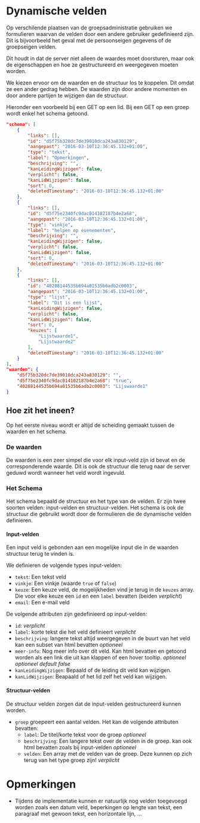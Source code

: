 # Dynamische velden

Op verschilende plaatsen van de groepsadministratie gebruiken we formulieren
waarvan de velden door een andere gebruiker gedefinieerd zijn.  Dit is
bijvoorbeeld het geval met de persoonseigen gegevens of de groepseigen velden.

Dit houdt in dat de server niet alleen de waardes moet doorsturen, maar ook
de eigenschappen en hoe ze gestructureerd en weergegeven moeten worden.

We kiezen ervoor om de waarden en de structuur los te koppelen.
Dit omdat ze een ander gedrag hebben.  De waarden zijn door andere momenten en
door andere partijen te wijzigen dan de structuur.

Hieronder een voorbeeld bij een GET op een lid. Bij een GET op een groep wordt enkel het schema getoond.
```json
"schema": [
    {
        "links": [],
        "id": "d5f75b320dc7de39010dca243a830129",
        "aangepast": "2016-03-10T12:36:45.132+01:00",
        "type": "tekst",
        "label": "Opmerkingen",
        "beschrijving": "",
        "kanLeidingWijzigen": false,
        "verplicht": false,
        "kanLidWijzigen": false,
        "sort": 0,
        "deletedTimestamp": "2016-03-10T12:36:45.132+01:00"
    },
    {
        "links": [],
        "id": "d5f75e2340fc9dac014102187b4e2a68",
        "aangepast": "2016-03-10T12:36:45.132+01:00",
        "type": "vinkje",
        "label": "helpen op evenementen",
        "beschrijving": "",
        "kanLeidingWijzigen": false,
        "verplicht": false,
        "kanLidWijzigen": false,
        "sort": 0,
        "deletedTimestamp": "2016-03-10T12:36:45.132+01:00"
    },
    {
        "links": [],
        "id": "40288144535b694a01535b6adb2c0003",
        "aangepast": "2016-03-10T12:36:45.132+01:00",
        "type": "lijst",
        "label": "Dit is een lijst",
        "kanLeidingWijzigen": false,
        "verplicht": false,
        "kanLidWijzigen": false,
        "sort": 0,
        "keuzes": [
            "Lijstwaarde1",
            "Lijstwaarde2"
        ],
        "deletedTimestamp": "2016-03-10T12:36:45.132+01:00"
    }
],
"waarden": {
    "d5f75b320dc7de39010dca243a830129": "",
    "d5f75e2340fc9dac014102187b4e2a68": "true",
    "40288144535b694a01535b6adb2c0003": "Lijswaarde1"
}
```

## Hoe zit het ineen?

Op het eerste niveau wordt er altijd de scheiding gemaakt tussen de waarden en het schema.

### De waarden

De waarden is een zeer simpel die voor elk input-veld zijn id bevat en de corresponderende waarde.
Dit is ook de structuur die terug naar de server geduwd wordt wanneer het veld wordt ingevuld.

### Het Schema

Het schema bepaald de structuur en het type van de velden.
Er zijn twee soorten velden: input-velden en structuur-velden.
Het schema is ook de structuur die gebruikt wordt door de formulieren die de dynamische velden definieren.

#### Input-velden

Een input veld is gebonden aan een mogelijke input die in de waarden structuur terug te vinden is.

We definieren de volgende types input-velden:

  * `tekst`: Een tekst veld
  * `vinkje`: Een vinkje (waarde `true` of `false`)
  * `keuze`: Een keuze veld, de mogelijkheden vind je terug in de `keuzes` 
    array.  Die voor elke keuze een `id` en een `label` bevatten (beiden 
    _verplicht_)
  * `email`: Een e-mail veld

De volgende attributen zijn gedefinieerd op input-velden:

  * `id`: _verplicht_
  * `label`: korte tekst die het veld definieert _verplicht_
  * `beschrijving`: langere tekst altijd weergegeven in de buurt van het veld 
     kan een subset van html bevatten _optioneel_
  * `meer-info`: Nog meer info over dit veld.  Kan html bevatten en getoond worden als een link die uit kan klappen of een hover tooltip. _optioneel_
  _optioneel default false_
  * `kanLeidingWijzigen`: Bepaald of de leiding dit veld kan wijzigen.
  * `kanLidWijzigen`: Beapaald of het lid zelf het veld kan wijzigen.

#### Structuur-velden

De structuur velden zorgen dat de input-velden gestructureerd kunnen worden.

  * `groep` groepeert een aantal velden.  Het kan de volgende attributen 
    bevatten:
    * `label`: De titel/korte tekst voor de groep _optioneel_
    * `beschrijving`: Een langere tekst over de velden in de groep.  kan ook 
    html bevatten zoals bij input-velden _optioneel_
    * `velden`: Een array met de velden van de groep.  Deze kunnen op zich
    terug van het type groep zijn! _verplicht_

# Opmerkingen
  * Tijdens de implementatie kunnen er natuurlijk nog velden toegevoegd worden zoals een datum veld, beperkingen op lengte van tekst, een paragraaf met gewoon tekst, een horizontale lijn, ...

  
